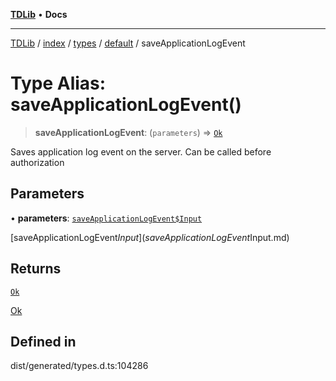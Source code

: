 [**TDLib**](../../../../../../README.md) • **Docs**

***

[TDLib](../../../../../../modules.md) / [index](../../../../../README.md) / [types](../../../README.md) / [default](../README.md) / saveApplicationLogEvent

# Type Alias: saveApplicationLogEvent()

> **saveApplicationLogEvent**: (`parameters`) => [`Ok`](Ok-1.md)

Saves application log event on the server. Can be called before authorization

## Parameters

• **parameters**: [`saveApplicationLogEvent$Input`](saveApplicationLogEvent$Input.md)

[saveApplicationLogEvent$Input](saveApplicationLogEvent$Input.md)

## Returns

[`Ok`](Ok-1.md)

[Ok](Ok-1.md)

## Defined in

dist/generated/types.d.ts:104286
